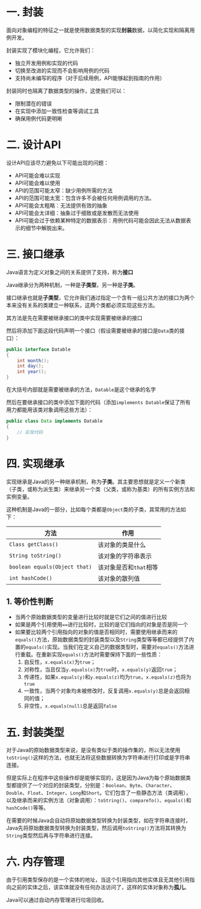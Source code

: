 # 一. 封装

面向对象编程的特征之一就是使用数据类型的实现**封装**数据，以简化实现和隔离用例开发。

封装实现了模块化编程，它允许我们：

- 独立开发用例和实现的代码
- 切换至改进的实现而不会影响用例的代码
- 支持尚未编写的程序（对于后续用例，API能够起到指南的作用）

封装同时也隔离了数据类型的操作，这使我们可以：

- 限制潜在的错误
- 在实现中添加一致性检查等调试工具
- 确保用例代码更明晰


# 二. 设计API

设计API应该尽力避免以下可能出现的问题：

- API可能会难以实现
- API可能会难以使用
- API的范围可能太窄：缺少用例所需的方法
- API的范围可能太宽：包含许多不会被任何用例调用的方法。
- API可能会太粗略：无法提供有效的抽象
- API可能会太详细：抽象过于细致或是发散而无法使用
- API可能会过于依赖某种特定的数据表示：用例代码可能会因此无法从数据表示的细节中解脱出来。



# 三. 接口继承

Java语言为定义对象之间的关系提供了支持，称为**接口**

Java继承分为两种机制，一种是**子类型**，另一种是**子类**。

接口继承也就是**子类型**，它允许我们通过指定一个含有一组公共方法的接口为两个本来没有关系的类建立一种联系，这两个类都必须实现这些方法。

其方法是先在需要被继承接口的类中实现需要被继承的接口

然后将添加下面这段代码声明一个接口（假设需要被继承的接口是`Data`类的接口）：

```java
public interface Datable
{
    int month();
    int day();
    int year();
}
```

在大括号内部就是需要被继承的方法，`Datable`是这个继承的名字

然后在要继承接口的类中添加下面的代码（添加`implements Datable`保证了所有用力都能用该类对象调用这些方法）：

```java
public class Data implements Datable
{
    // 实现代码
}
```



# 四. 实现继承

实现继承是Java的另一种继承机制，称为**子类**。其主要思想就是定义一个新类（子类，或称为派生类）来继承另一个类（父类，或称为基类）的所有实例方法和实例变量。

这种机制是Java的一部分，比如每个类都是`Object`类的子类，其常用的方法如下：

| 方法                          | 作用                   |
| ----------------------------- | ---------------------- |
| `Class getClass()`            | 该对象的类是什么       |
| `String toString()`           | 该对象的字符串表示     |
| `boolean equals(Object that)` | 该对象是否和`that`相等 |
| `int hashCode()`              | 该对象的散列值         |

## 1. 等价性判断

- 当两个原始数据类型的变量进行比较时就是它们之间的值进行比较
- 如果是两个引用使用`==`进行比较时，比较的是它们指向的对象是否是同一个
- 如果要比较两个引用指向的对象的值是否相同时，需要使用继承而来的`equals()`方法，原始数据类型的封装类型以及`String`类型等等都已经提供了内置的`equals()`实现。当我们在定义自己的数据类型时，需要对`equals()`方法进行重载。在重新实现`equals()`方法时需要保持下面的一些性质：
  1. 自反性，`x.equals(x)`为`true`；
  2. 对称性，当且仅当`y.equals(x)`为`true`时，`x.equals(y)`返回`true`；
  3. 传递性，如果`x.equals(y)`和`y.equals(z)`均为`true`，`x.equals(z)`也将为`true`
  4. 一致性，当两个对象均未被修改时，反复调用`x.equals(y)`总是会返回相同的值；
  5. 非空性，`x.equals(null)`总是返回`false`



# 五. 封装类型

对于Java的原始数据类型来说，是没有类似于类的操作集的，所以无法使用`toString()`这样的方法，也就无法将这些数据转换为字符串进行打印或是字符串连接。

但是实际上在程序中这些操作却是能够实现的，这是因为Java为每个原始数据类型都提供了一个对应的封装类型，分别是：`Boolean`、`Byte`、`Character`、`Double`、`Float`、`Integer`、`Long`和`Short`。它们包含了一些静态方法（类调用），以及继承而来的实例方法（对象调用）：`toString()`、`compareTo()`、`equals()`和`hashCode()`等等。

在需要的时候Java会自动将原始数据类型转换为封装类型，如在字符串连接时，Java先将原始数据类型转换为封装类型，然后调用`toString()`方法将其转换为`String`类型然后再与字符串进行连接。



# 六. 内存管理

由于引用类型保存的是一个实体的地址，当这个引用指向其他实体且无其他引用指向之前的实体之后，该实体就没有任何办法访问了，这样的实体对象称为**孤儿**。

Java可以通过自动内存管理进行垃圾回收。
